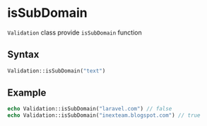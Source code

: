 # isSubDomain

`Validation` class provide `isSubDomain` function

## Syntax

```php
Validation::isSubDomain("text")
```

## Example

```php
echo Validation::isSubDomain("laravel.com") // false
echo Validation::isSubDomain("inexteam.blogspot.com") // true
```

